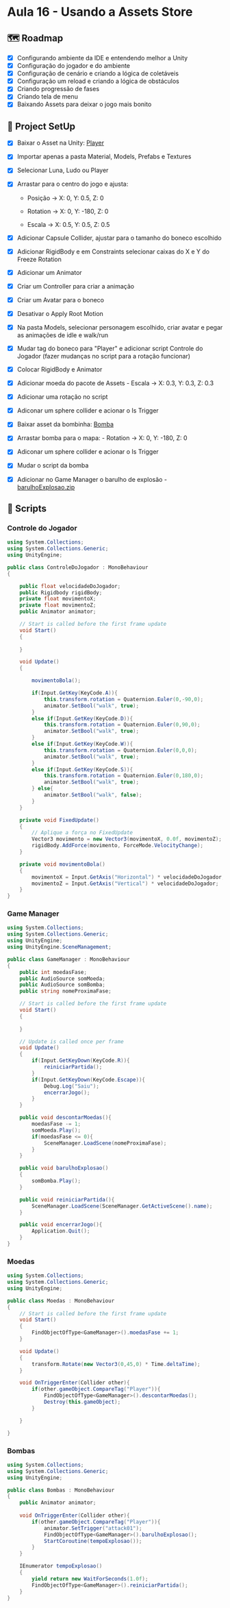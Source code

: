 # Aula 16 - Usando a Assets Store

## 🗺️ Roadmap
- [x] Configurando ambiente da IDE e entendendo melhor a Unity
- [x] Configuração do jogador e do ambiente
- [x] Configuração de cenário e criando a lógica de coletáveis
- [x] Configuração um reload e criando a lógica de obstáculos
- [x] Criando progressão de fases
- [x] Criando tela de menu
- [x] Baixando Assets para deixar o jogo mais bonito

## 🔧 Project SetUp

- [x] Baixar o Asset na Unity: [Player](https://assetstore.unity.com/packages/3d/characters/quarter-view-3d-action-assets-pack-188720)
- [x] Importar apenas a pasta Material, Models, Prefabs e Textures
- [x] Selecionar Luna, Ludo ou Player
- [x] Arrastar para o centro do jogo e ajusta:

  - Posição → X: 0, Y: 0.5, Z: 0

  - Rotation → X: 0, Y: -180, Z: 0 
      
  - Escala → X: 0.5, Y: 0.5, Z: 0.5
      
- [x] Adicionar Capsule Collider, ajustar para o tamanho do boneco escolhido
- [x] Adicionar RigidBody e em Constraints selecionar caixas do X e Y do Freeze Rotation
- [x] Adicionar um Animator
- [x] Criar um Controller para criar a animação
- [x] Criar um Avatar para o boneco
- [x] Desativar o Apply Root Motion
- [x] Na pasta Models, selecionar personagem escolhido, criar avatar e pegar as animações de idle e walk/run
- [x] Mudar tag do boneco para "Player" e adicionar script Controle do Jogador (fazer mudanças no script para a rotação funcionar)
- [x] Colocar RigidBody e Animator
- [x] Adicionar moeda do pacote de Assets
      - Escala → X: 0.3, Y: 0.3, Z: 0.3
- [x] Adicionar uma rotação no script
- [x] Adiconar um sphere collider e acionar o Is Trigger
- [x] Baixar asset da bombinha: [Bomba](https://assetstore.unity.com/packages/3d/characters/3d-monster-bomb-145319)
- [x] Arrastar bomba para o mapa:
      - Rotation → X: 0, Y: -180, Z: 0
- [x] Adiconar um sphere collider e acionar o Is Trigger
- [x] Mudar o script da bomba
- [x] Adicionar no Game Manager o barulho de explosão
      - [barulhoExplosao.zip](https://github.com/user-attachments/files/17805213/barulhoExplosao.zip)

## 📝 Scripts
### Controle do Jogador
```C#
using System.Collections;
using System.Collections.Generic;
using UnityEngine;

public class ControleDoJogador : MonoBehaviour
{

    public float velocidadeDoJogador;
    public Rigidbody rigidBody;
    private float movimentoX;
    private float movimentoZ;
    public Animator animator;

    // Start is called before the first frame update
    void Start()
    {
        
    }

    void Update()
    {

        movimentoBola();

        if(Input.GetKey(KeyCode.A)){
            this.transform.rotation = Quaternion.Euler(0,-90,0);
            animator.SetBool("walk", true);
        }
        else if(Input.GetKey(KeyCode.D)){
            this.transform.rotation = Quaternion.Euler(0,90,0);
            animator.SetBool("walk", true);
        }
        else if(Input.GetKey(KeyCode.W)){
            this.transform.rotation = Quaternion.Euler(0,0,0);
            animator.SetBool("walk", true);
        }
        else if(Input.GetKey(KeyCode.S)){
            this.transform.rotation = Quaternion.Euler(0,180,0);
            animator.SetBool("walk", true);
        } else{
            animator.SetBool("walk", false);
        }
    }

    private void FixedUpdate()
    {
        // Aplique a força no FixedUpdate
        Vector3 movimento = new Vector3(movimentoX, 0.0f, movimentoZ);
        rigidBody.AddForce(movimento, ForceMode.VelocityChange);
    }

    private void movimentoBola()
    {
        movimentoX = Input.GetAxis("Horizontal") * velocidadeDoJogador;
        movimentoZ = Input.GetAxis("Vertical") * velocidadeDoJogador;
    }
}
```

### Game Manager
```C#
using System.Collections;
using System.Collections.Generic;
using UnityEngine;
using UnityEngine.SceneManagement;

public class GameManager : MonoBehaviour
{
    public int moedasFase;
    public AudioSource somMoeda;
    public AudioSource somBomba;
    public string nomeProximaFase;

    // Start is called before the first frame update
    void Start()
    {
       
    }

    // Update is called once per frame
    void Update()
    {
        if(Input.GetKeyDown(KeyCode.R)){
            reiniciarPartida();
        } 
        if(Input.GetKeyDown(KeyCode.Escape)){
            Debug.Log("Saiu");
            encerrarJogo();
        }
    }

    public void descontarMoedas(){
        moedasFase -= 1;
        somMoeda.Play();
        if(moedasFase <= 0){
            SceneManager.LoadScene(nomeProximaFase);
        }
    }

    public void barulhoExplosao()
    {
        somBomba.Play();
    }

    public void reiniciarPartida(){
        SceneManager.LoadScene(SceneManager.GetActiveScene().name);
    }

    public void encerrarJogo(){
        Application.Quit();
    }
}
```

### Moedas
``` C#
using System.Collections;
using System.Collections.Generic;
using UnityEngine;

public class Moedas : MonoBehaviour
{
    // Start is called before the first frame update
    void Start()
    {
        FindObjectOfType<GameManager>().moedasFase += 1;
    }

    void Update()
    {
        transform.Rotate(new Vector3(0,45,0) * Time.deltaTime);
    }

    void OnTriggerEnter(Collider other){
        if(other.gameObject.CompareTag("Player")){
            FindObjectOfType<GameManager>().descontarMoedas();
            Destroy(this.gameObject);
        }

    }

}
```

### Bombas

```C#
using System.Collections;
using System.Collections.Generic;
using UnityEngine;

public class Bombas : MonoBehaviour
{
    public Animator animator;
    
    void OnTriggerEnter(Collider other){
        if(other.gameObject.CompareTag("Player")){
            animator.SetTrigger("attack01");
            FindObjectOfType<GameManager>().barulhoExplosao();
            StartCoroutine(tempoExplosao());
        }
    }

    IEnumerator tempoExplosao()
    {
        yield return new WaitForSeconds(1.0f);
        FindObjectOfType<GameManager>().reiniciarPartida();
    }
}
```
